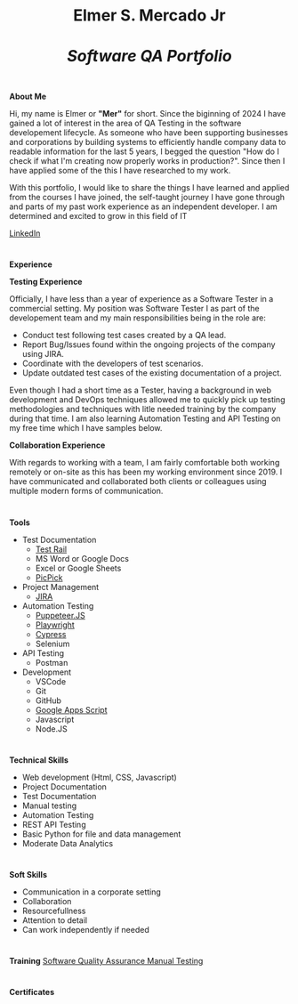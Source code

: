 # <div align="center"> Elmer S. Mercado Jr  <br> <h5> Software QA Portfolio <h5></div>

**About Me**

Hi, my name is Elmer or **"Mer"** for short. Since the biginning of 2024 I have gained a lot of interest in the area of QA Testing in the software developement lifecycle. As someone who have been supporting businesses and corporations by building systems to efficiently handle company data to readable information for the last 5 years, I begged the question "How do I check if what I'm creating now properly works in production?". Since then I have applied some of the this I have researched to my work.

With this portfolio, I would like to share the things I have learned and applied from the courses I have joined, the self-taught journey I have gone through and parts of my past work experience as an independent developer. I am determined and excited to grow in this field of IT 

[LinkedIn](www.linkedin.com/in/elmer-mercado-jr-054b6b162)

# 
**Experience**

**Testing Experience**

Officially, I have less than a year of experience as a Software Tester in a commercial setting. My position was Software Tester I as part of the developement team and my main responsibilities being in the role are: 
- Conduct test following test cases created by a QA lead.
- Report Bug/Issues found within the ongoing projects of the company using JIRA.
- Coordinate with the developers of test scenarios. 
- Update outdated test cases of the existing documentation of a project.

Even though I had a short time as a Tester, having a background in web development and DevOps techniques allowed me to quickly pick up testing methodologies and techniques with litle needed training by the company during that time. I am also learning Automation Testing and API Testing on my free time which I have samples below.

**Collaboration Experience**

 With regards to working with a team, I am fairly comfortable both working remotely or on-site as this has been my working environment since 2019. I have communicated and collaborated both clients or colleagues using multiple modern forms of communication.

#
**Tools**
- Test Documentation
  - [Test Rail](https://www.testrail.com/)
  - MS Word or Google Docs
  - Excel or Google Sheets
  - [PicPick](https://picpick.app/en/)
- Project Management
  - [JIRA](https://www.atlassian.com/software/jira)
- Automation Testing
  - [Puppeteer.JS](https://pptr.dev/)
  - [Playwright](https://playwright.dev/)
  - [Cypress](https://www.cypress.io/)
  - Selenium
- API Testing
  - Postman
- Development
  - VSCode
  - Git
  - GitHub
  - [Google Apps Script](https://www.google.com/script/start/)
  - Javascript
  - Node.JS

#
**Technical Skills**
- Web development (Html, CSS, Javascript)
- Project Documentation
- Test Documentation
- Manual testing
- Automation Testing
- REST API Testing
- Basic Python for file and data management
- Moderate Data Analytics 

#
**Soft Skills**
- Communication in a corporate setting
- Collaboration
- Resourcefullness
- Attention to detail
- Can work independently if needed
  
# 
**Training**
[Software Quality Assurance Manual Testing]()

# 
**Certificates**


 
